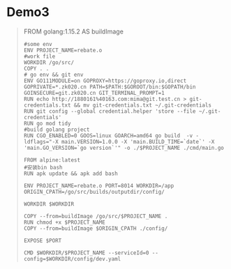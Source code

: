 # Demo3

> FROM golang:1.15.2 AS buildImage
>
>     #some env
>     ENV PROJECT_NAME=rebate.o
>     #work file
>     WORKDIR /go/src/
>     COPY . .
>     # go env && git env
>     ENV GO111MODULE=on GOPROXY=https://goproxy.io,direct GOPRIVATE=*.zk020.cn PATH=$PATH:$GOROOT/bin:$GOPATH/bin GOINSECURE=git.zk020.cn GIT_TERMINAL_PROMPT=1
>     RUN echo http://1880161%40163.com:mima@git.test.cn > git-credentials.txt && mv git-credentials.txt ~/.git-credentials
>     RUN git config --global credential.helper 'store --file ~/.git-credentials'
>     RUN go mod tidy
>     #build golang project
>     RUN CGO_ENABLED=0 GOOS=linux GOARCH=amd64 go build  -v -ldflags="-X main.VERSION=1.0.0 -X 'main.BUILD_TIME=`date`' -X 'main.GO_VERSION=`go version`'" -o ./$PROJECT_NAME ./cmd/main.go
>
>     FROM alpine:latest
>     #安装bin bash
>     RUN apk update && apk add bash
>
>     ENV PROJECT_NAME=rebate.o PORT=8014 WORKDIR=/app ORIGIN_CPATH=/go/src/builds/outputdir/config/
>
>     WORKDIR $WORKDIR
>
>     COPY --from=buildImage /go/src/$PROJECT_NAME .
>     RUN chmod +x $PROJECT_NAME
>     COPY --from=buildImage $ORIGIN_CPATH ./config/
>
>     EXPOSE $PORT
>
>     CMD $WORKDIR/$PROJECT_NAME --serviceId=0 --config=$WORKDIR/config/dev.yaml



